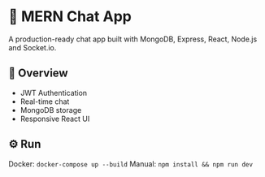 
# 💬 MERN Chat App

A production-ready chat app built with MongoDB, Express, React, Node.js and Socket.io.

## 🚀 Overview
- JWT Authentication
- Real-time chat
- MongoDB storage
- Responsive React UI

## ⚙️ Run
Docker: `docker-compose up --build`
Manual: `npm install && npm run dev`
